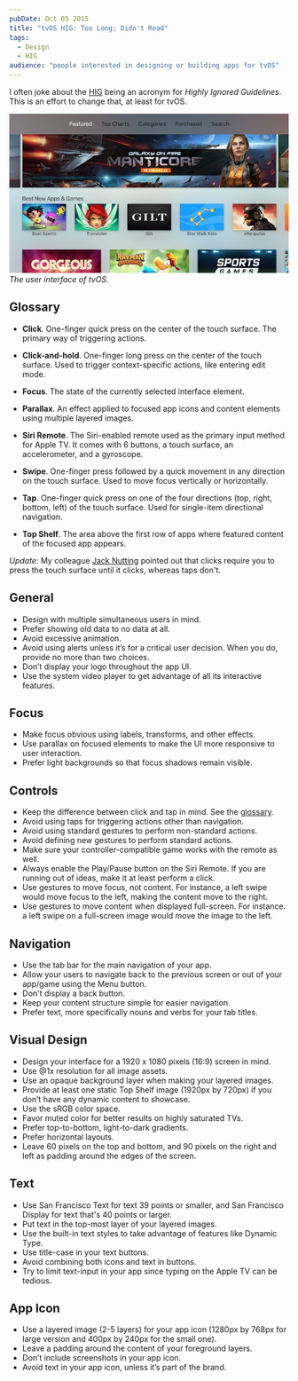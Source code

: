 ```yaml
---
pubDate: Oct 05 2015
title: "tvOS HIG: Too Long; Didn't Read"
tags:
  - Design
  - HIG
audience: "people interested in designing or building apps for tvOS"
---
```


I often joke about the
[HIG](https://developer.apple.com/tvos/human-interface-guidelines/) being an
acronym for *Highly Ignored Guidelines*. This is an effort to change that, at
least for tvOS.

![tvOS User Interface](./tvos-screen-capture.jpg) *The user interface of tvOS.*

## Glossary

- **Click**. One-finger quick press on the center of the touch surface. The
  primary way of triggering actions.

- **Click-and-hold**. One-finger long press on the center of the touch surface.
  Used to trigger context-specific actions, like entering edit mode.

- **Focus**. The state of the currently selected interface element.

- **Parallax**. An effect applied to focused app icons and content elements
  using multiple layered images.

- **Siri Remote**. The Siri-enabled remote used as the primary input method for
  Apple TV. It comes with 6 buttons, a touch surface, an accelerometer, and a
  gyroscope.

- **Swipe**. One-finger press followed by a quick movement in any direction on
  the touch surface. Used to move focus vertically or horizontally.

- **Tap**. One-finger quick press on one of the four directions (top, right,
  bottom, left) of the touch surface. Used for single-item directional
  navigation.

- **Top Shelf**. The area above the first row of apps where featured content of
  the focused app appears.

*Update*: My colleague [Jack Nutting](https://twitter.com/jacknutting) pointed
out that clicks require you to press the touch surface until it clicks, whereas
taps don't.

## General

- Design with multiple simultaneous users in mind.
- Prefer showing old data to no data at all.
- Avoid excessive animation.
- Avoid using alerts unless it’s for a critical user decision. When you do,
  provide no more than two choices.
- Don’t display your logo throughout the app UI.
- Use the system video player to get advantage of all its interactive features.

## Focus

- Make focus obvious using labels, transforms, and other effects.
- Use parallax on focused elements to make the UI more responsive to user
  interaction.
- Prefer light backgrounds so that focus shadows remain visible.

## Controls

- Keep the difference between click and tap in mind. See the
  [glossary](#glossary).
- Avoid using taps for triggering actions other than navigation.
- Avoid using standard gestures to perform non-standard actions.
- Avoid defining new gestures to perform standard actions.
- Make sure your controller-compatible game works with the remote as well.
- Always enable the Play/Pause button on the Siri Remote. If you are running out
  of ideas, make it at least perform a click.
- Use gestures to move focus, not content. For instance, a left swipe would move
  focus to the left, making the content move to the right.
- Use gestures to move content when displayed full-screen. For instance. a left
  swipe on a full-screen image would move the image to the left.

## Navigation

- Use the tab bar for the main navigation of your app.
- Allow your users to navigate back to the previous screen or out of your
  app/game using the Menu button.
- Don't display a back button.
- Keep your content structure simple for easier navigation.
- Prefer text, more specifically nouns and verbs for your tab titles.

## Visual Design

- Design your interface for a 1920 x 1080 pixels (16:9) screen in mind.
- Use @1x resolution for all image assets.
- Use an opaque background layer when making your layered images.
- Provide at least one static Top Shelf image (1920px by 720px) if you don’t
  have any dynamic content to showcase.
- Use the sRGB color space.
- Favor muted color for better results on highly saturated TVs.
- Prefer top-to-bottom, light-to-dark gradients.
- Prefer horizontal layouts.
- Leave 60 pixels on the top and bottom, and 90 pixels on the right and left as
  padding around the edges of the screen.

## Text

- Use San Francisco Text for text 39 points or smaller, and San Francisco
  Display for text that's 40 points or larger.
- Put text in the top-most layer of your layered images.
- Use the built-in text styles to take advantage of features like Dynamic Type.
- Use title-case in your text buttons.
- Avoid combining both icons and text in buttons.
- Try to limit text-input in your app since typing on the Apple TV can be
  tedious.

## App Icon

- Use a layered image (2-5 layers) for your app icon (1280px by 768px for large
  version and 400px by 240px for the small one).
- Leave a padding around the content of your foreground layers.
- Don’t include screenshots in your app icon.
- Avoid text in your app icon, unless it’s part of the brand.
